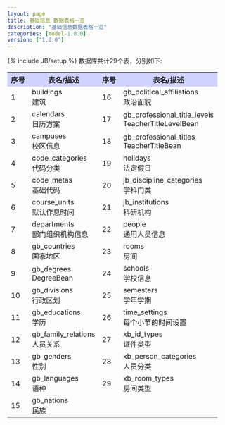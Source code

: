 ```yaml
---
layout: page
title: 基础信息 数据表格一览
description: "基础信息数据表格一览"
categories: [model-1.0.0]
version: ["1.0.0"]
---
```

{% include JB/setup %}
数据库共计29个表，分别如下:

<table class="table table-bordered table-striped table-condensed">
  <tr>
    <th style="background-color:#D0D3FF">序号</th>
    <th style="background-color:#D0D3FF">表名/描述</th>
    <th style="background-color:#D0D3FF">序号</th>
    <th style="background-color:#D0D3FF">表名/描述</th>
  </tr>
  <tr>
    <td>1</td>
    <td>buildings<br>建筑</td>
    <td>16</td>
    <td>gb_political_affiliations<br>政治面貌</td>
  </tr>
  <tr>
    <td>2</td>
    <td>calendars<br>日历方案</td>
    <td>17</td>
    <td>gb_professional_title_levels<br>TeacherTitleLevelBean</td>
  </tr>
  <tr>
    <td>3</td>
    <td>campuses<br>校区信息</td>
    <td>18</td>
    <td>gb_professional_titles<br>TeacherTitleBean</td>
  </tr>
  <tr>
    <td>4</td>
    <td>code_categories<br>代码分类</td>
    <td>19</td>
    <td>holidays<br>法定假日</td>
  </tr>
  <tr>
    <td>5</td>
    <td>code_metas<br>基础代码</td>
    <td>20</td>
    <td>jb_discipline_categories<br>学科门类</td>
  </tr>
  <tr>
    <td>6</td>
    <td>course_units<br>默认作息时间</td>
    <td>21</td>
    <td>jb_institutions<br>科研机构</td>
  </tr>
  <tr>
    <td>7</td>
    <td>departments<br>部门组织机构信息</td>
    <td>22</td>
    <td>people<br>通用人员信息</td>
  </tr>
  <tr>
    <td>8</td>
    <td>gb_countries<br>国家地区</td>
    <td>23</td>
    <td>rooms<br>房间</td>
  </tr>
  <tr>
    <td>9</td>
    <td>gb_degrees<br>DegreeBean</td>
    <td>24</td>
    <td>schools<br>学校信息</td>
  </tr>
  <tr>
    <td>10</td>
    <td>gb_divisions<br>行政区划</td>
    <td>25</td>
    <td>semesters<br>学年学期</td>
  </tr>
  <tr>
    <td>11</td>
    <td>gb_educations<br>学历</td>
    <td>26</td>
    <td>time_settings<br>每个小节的时间设置</td>
  </tr>
  <tr>
    <td>12</td>
    <td>gb_family_relations<br>人员关系</td>
    <td>27</td>
    <td>xb_id_types<br>证件类型</td>
  </tr>
  <tr>
    <td>13</td>
    <td>gb_genders<br>性别</td>
    <td>28</td>
    <td>xb_person_categories<br>人员分类</td>
  </tr>
  <tr>
    <td>14</td>
    <td>gb_languages<br>语种</td>
    <td>29</td>
    <td>xb_room_types<br>房间类型</td>
  </tr>
  <tr>
    <td>15</td>
    <td>gb_nations<br>民族</td>
    <td></td>
    <td></td>
  </tr>
</table>
